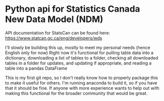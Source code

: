 # Python api for Statistics Canada New Data Model (NDM)

API documentation for StatsCan can be found here: https://www.statcan.gc.ca/eng/developers/wds

I'll slowly be building this up, mostly to meet my personal needs (hence English only for now)
Right now it's functional for pulling table data into a dictionary, downloading a list of tables to a folder, checking all downloaded tables in a folder for updates, and updating if appropriate, and reading a table into a pandas DataFrame

This is my first git repo, so I don't really know how to properly package this to make it useful for others.
I'm running anaconda to build it, so if you have that it should be fine. 
If anyone with more experience wants to help out with making this functional for the broader community that would be great.
